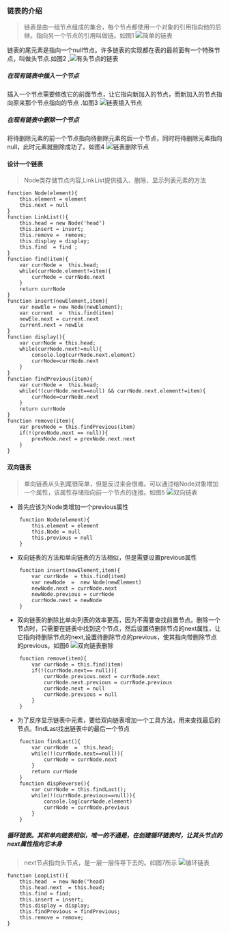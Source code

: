 ### 链表的介绍  
>  链表是由一组节点组成的集合，每个节点都使用一个对象的引用指向他的后继。指向另一个节点的引用叫做链。如图1
![简单的链表](http://source.blog.garener.com/lianbiao1.png)

链表的尾元素是指向一个null节点。许多链表的实现都在表的最前面有一个特殊节点，叫做头节点.如图2 ,![有头节点的链表](http://source.blog.garener.com/lianbiao2.png)
##### 在现有链表中插入一个节点
插入一个节点需要修改它的前面节点，让它指向新加入的节点，而新加入的节点指向原来那个节点指向的节点 .如图3 ![链表插入节点](http://source.blog.garener.com/lianbiao3.png)
#####  在现有链表中删除一个节点
将待删除元素的前一个节点指向待删除元素的后一个节点，同时将待删除元素指向null，此时元素就删除成功了。如图4  ![链表删除节点](http://source.blog.garener.com/lianbiao4.png)


#### 设计一个链表
> Node类存储节点内容,LinkList提供插入、删除、显示列表元素的方法 

    function Node(element){
        this.element = element
        this.next = null
    }
    function LinkList(){
        this.head = new Node('head')
        this.insert = insert;
        this.remove =  remove;
        this.display = display;
        this.find  = find ;
    }
    function find(item){
        var currNode =  this.head;
        while(currNode.element!=item){
            currNode = currNode.next
        }
        return currNode
    }
    function insert(newElement,item){
        var newEle = new Node(newElement);
        var current  =  this.find(item)
        newEle.next = current.next
        current.next = newEle
    }
    function display(){
        var currNode = this.head;
        while(currNode.next!=null){
            console.log(currNode.next.element)
            currNode=currNode.next
        }
    }
    function findPrevious(item){
        var currNode =  this.head;
        while(!(currNode.next==null) && currNode.next.element!=item){
            currNode=currNode.next   
        }
        return currNode
    }
    function remove(item){
        var prevNode = this.findPrevious(item)
        if(!(prevNode.next == null)){
            prevNode.next = prevNode.next.next
        }
    }
#### 双向链表
> 单向链表从头到尾很简单，但是反过来会很难。可以通过给Node对象增加一个属性，该属性存储指向前一个节点的连接。如图5 ![双向链表](http://source.blog.garener.com/lianbiao5.png)

- 首先应该为Node类增加一个previous属性 
```
    function Node(element){
        this.element = element
        this.Node = null
        this.previous = null
    }
```
- 双向链表的方法和单向链表的方法相似，但是需要设置previous属性
```
    function insert(newElement,item){
        var currNode  = this.find(item)
        var newNode  =  new Node(newElement)
        newNode.next = currNode.next
        newNode.previous = currNode 
        currNode.next = newNode
    } 
```
- 双向链表的删除比单向列表的效率更高，因为不需要查找前置节点。删除一个节点时，只需要在链表中找到这个节点，然后设置待删除节点的next属性，让它指向待删除节点的next,设置待删除节点的previous，使其指向带删除节点的previous。如图6 ![双向链表删除](http://source.blog.garener.com/lianbiao6.png)
```
    function remove(item){
        var currNode = this.find(item)
        if(!(currNode.next== null)){
            currNode.previous.next = currNode.next
            currNode.next.previous = currNode.previous
            currNode.next = null
            currNode.previous = null
        }
    }
```
- 为了反序显示链表中元素，要给双向链表增加一个工具方法，用来查找最后的节点。findLast找出链表中的最后一个节点
```
    function findLast(){
        var currNode  =  this.head;
        while(!(currNode.next==null)){
            currNode = currNode.next
        }
        return currNode
    }
    function dispReverse(){
        var currNode = this.findLast();
        while(!(currNode.previous==null)){
            console.log(currNode.element)
            currNode = currNode.previous
        }
    }
```


#####  循环链表。其和单向链表相似，唯一的不通是，在创建循环链表时，让其头节点的next属性指向它本身

> next节点指向头节点，是一层一层传导下去的。如图7所示 ![循环链表](http://source.blog.garener.com/lianbiao7.png)

    function LoopList(){
        this.head  = new Node("head)
        this.head.next  = this.head;
        this.find = find;
        this.insert = insert;
        this.display = display;
        this.findPrevious = findPrevious;
        this.remove = remove;
    }